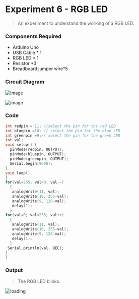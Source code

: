 # Experiment 6 - RGB LED

> An experiment to understand the working of a RGB LED.
  
### Components Required 

* Arduino Uno
* USB Cable * 1
* RGB LED * 1
* Resistor *3
* Breadboard jumper wire*5

### Circuit Diagram

![image](https://user-images.githubusercontent.com/51323070/146686878-47ef7f36-e76d-4241-92df-6b5ccc3856c7.png)

![image](https://user-images.githubusercontent.com/51323070/146686880-383a3ea4-bc3f-41fe-b9c1-ada4b3ba82e0.png)

### Code

```ino
int redpin = 11; //select the pin for the red LED
int bluepin =10; // select the pin for the blue LED
int greenpin =9;// select the pin for the green LED
int val;
void setup() {
  pinMode(redpin, OUTPUT);
  pinMode(bluepin, OUTPUT);
  pinMode(greenpin, OUTPUT);
  Serial.begin(9600);
}
void loop() 
{
for(val=255; val>0; val--)
  {
   analogWrite(11, val);
   analogWrite(10, 255-val);
   analogWrite(9, 128-val);
   delay(1); 
  }
for(val=0; val<255; val++)
  {
   analogWrite(11, val);
   analogWrite(10, 255-val);
   analogWrite(9, 128-val);
   delay(1); 
  }
 Serial.println(val, DEC);
}
}
```

### Output

> The RGB LED blinks.

![loading](https://user-images.githubusercontent.com/51323070/146673156-df307713-2ec1-46dd-9e6f-5bd0c7afc81f.gif)
